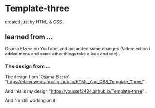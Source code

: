 # Template-three
created just by HTML &amp; CSS .

## learned from ...
Osama Elzero on YouTube, 
and am added some changes (Videosection i added menu and some other things take a look and see) .

### The design from ...
The design from 'Osama Elzero' "https://elzerowebschool.github.io/HTML_And_CSS_Template_Three/" .

And this is my design "https://youssef2424.github.io/Template-three" . 

And i'm still working on it
